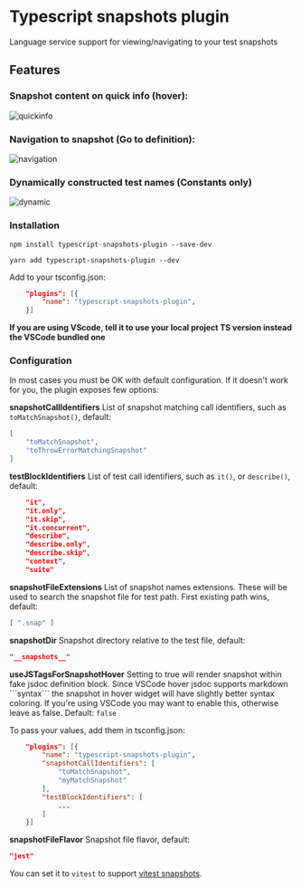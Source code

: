 # Typescript snapshots plugin
Language service support for viewing/navigating to your test snapshots

## Features

### Snapshot content on quick info (hover):
![quickinfo](/images/quickinfo.gif)

### Navigation to snapshot (Go to definition):
![navigation](/images/navigating.gif)

### Dynamically constructed test names (Constants only)
![dynamic](/images/dynamic.png)

### Installation

```npm install typescript-snapshots-plugin --save-dev```

```yarn add typescript-snapshots-plugin --dev```

Add to your tsconfig.json:
```json
    "plugins": [{
        "name": "typescript-snapshots-plugin",
    }]
```

**If you are using VScode, tell it to use your local project TS version instead the VSCode bundled one**

### Configuration
In most cases you must be OK with default configuration. If it doesn't work for you, the plugin exposes few options:

**snapshotCallIdentifiers**
List of snapshot matching call identifiers, such as ```toMatchSnapshot()```, default:
```json
[
    "toMatchSnapshot",
    "toThrowErrorMatchingSnapshot"
]
```

**testBlockIdentifiers**
List of test call identifiers, such as ```it()```, or ```describe()```, default:
```json
    "it",
    "it.only",
    "it.skip",
    "it.concurrent",
    "describe",
    "describe.only",
    "describe.skip",
    "context",
    "suite"
```

**snapshotFileExtensions**
List of snapshot names extensions. These will be used to search the snapshot file for test path. First existing path wins, default:
```json
[ ".snap" ]

```

**snapshotDir**
Snapshot directory relative to the test file, default:
```json
"__snapshots__"
```

**useJSTagsForSnapshotHover**
Setting to true will render snapshot within fake jsdoc definition block. Since VSCode hover jsdoc supports markdown \`\`\`syntax\`\`\` the snapshot in hover widget will have slightly better syntax coloring. If you're using VSCode you may want to enable this, otherwise leave as false. Default:
```false```

To pass your values, add them in tsconfig.json:
```json
    "plugins": [{
        "name": "typescript-snapshots-plugin",
        "snapshotCallIdentifiers": [
            "toMatchSnapshot",
            "myMatchSnapshot"
        ],
        "testBlockIdentifiers": [
            ...
        ]
    }]
```

**snapshotFileFlavor**
Snapshot file flavor, default:
```json
"jest"
```

You can set it to `vitest` to support [vitest snapshots](https://vitest.dev/guide/snapshot.html).
